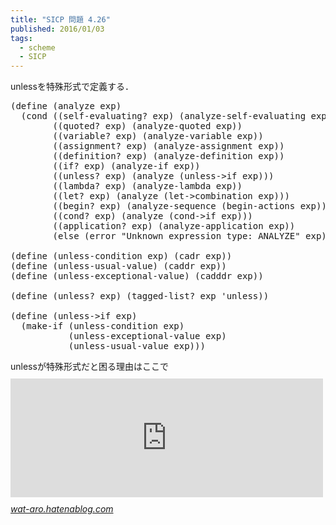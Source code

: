 ```yaml
---
title: "SICP 問題 4.26"
published: 2016/01/03
tags:
  - scheme
  - SICP
---
```


<p>unlessを特殊形式で定義する．</p>

<pre class="code lang-scheme" data-lang="scheme" data-unlink><span class="synSpecial">(</span><span class="synStatement">define</span> <span class="synSpecial">(</span>analyze <span class="synIdentifier">exp</span><span class="synSpecial">)</span>
  <span class="synSpecial">(</span><span class="synStatement">cond</span> <span class="synSpecial">((</span>self-evaluating? <span class="synIdentifier">exp</span><span class="synSpecial">)</span> <span class="synSpecial">(</span>analyze-self-evaluating <span class="synIdentifier">exp</span><span class="synSpecial">))</span>
        <span class="synSpecial">((</span>quoted? <span class="synIdentifier">exp</span><span class="synSpecial">)</span> <span class="synSpecial">(</span>analyze-quoted <span class="synIdentifier">exp</span><span class="synSpecial">))</span>
        <span class="synSpecial">((</span>variable? <span class="synIdentifier">exp</span><span class="synSpecial">)</span> <span class="synSpecial">(</span>analyze-variable <span class="synIdentifier">exp</span><span class="synSpecial">))</span>
        <span class="synSpecial">((</span>assignment? <span class="synIdentifier">exp</span><span class="synSpecial">)</span> <span class="synSpecial">(</span>analyze-assignment <span class="synIdentifier">exp</span><span class="synSpecial">))</span>
        <span class="synSpecial">((</span>definition? <span class="synIdentifier">exp</span><span class="synSpecial">)</span> <span class="synSpecial">(</span>analyze-definition <span class="synIdentifier">exp</span><span class="synSpecial">))</span>
        <span class="synSpecial">((</span>if? <span class="synIdentifier">exp</span><span class="synSpecial">)</span> <span class="synSpecial">(</span>analyze-if <span class="synIdentifier">exp</span><span class="synSpecial">))</span>
        <span class="synSpecial">((</span>unless? <span class="synIdentifier">exp</span><span class="synSpecial">)</span> <span class="synSpecial">(</span>analyze <span class="synSpecial">(</span>unless-&gt;if <span class="synIdentifier">exp</span><span class="synSpecial">)))</span>
        <span class="synSpecial">((</span>lambda? <span class="synIdentifier">exp</span><span class="synSpecial">)</span> <span class="synSpecial">(</span>analyze-lambda <span class="synIdentifier">exp</span><span class="synSpecial">))</span>
        <span class="synSpecial">((</span>let? <span class="synIdentifier">exp</span><span class="synSpecial">)</span> <span class="synSpecial">(</span>analyze <span class="synSpecial">(</span>let-&gt;combination <span class="synIdentifier">exp</span><span class="synSpecial">)))</span>
        <span class="synSpecial">((</span>begin? <span class="synIdentifier">exp</span><span class="synSpecial">)</span> <span class="synSpecial">(</span>analyze-sequence <span class="synSpecial">(</span>begin-actions <span class="synIdentifier">exp</span><span class="synSpecial">)))</span>
        <span class="synSpecial">((</span>cond? <span class="synIdentifier">exp</span><span class="synSpecial">)</span> <span class="synSpecial">(</span>analyze <span class="synSpecial">(</span>cond-&gt;if <span class="synIdentifier">exp</span><span class="synSpecial">)))</span>
        <span class="synSpecial">((</span>application? <span class="synIdentifier">exp</span><span class="synSpecial">)</span> <span class="synSpecial">(</span>analyze-application <span class="synIdentifier">exp</span><span class="synSpecial">))</span>
        <span class="synSpecial">(</span><span class="synStatement">else</span> <span class="synSpecial">(</span>error <span class="synConstant">&quot;Unknown expression type: ANALYZE&quot;</span> <span class="synIdentifier">exp</span><span class="synSpecial">))))</span>

<span class="synSpecial">(</span><span class="synStatement">define</span> <span class="synSpecial">(</span>unless-condition <span class="synIdentifier">exp</span><span class="synSpecial">)</span> <span class="synSpecial">(</span><span class="synIdentifier">cadr</span> <span class="synIdentifier">exp</span><span class="synSpecial">))</span>
<span class="synSpecial">(</span><span class="synStatement">define</span> <span class="synSpecial">(</span>unless-usual-value<span class="synSpecial">)</span> <span class="synSpecial">(</span><span class="synIdentifier">caddr</span> <span class="synIdentifier">exp</span><span class="synSpecial">))</span>
<span class="synSpecial">(</span><span class="synStatement">define</span> <span class="synSpecial">(</span>unless-exceptional-value<span class="synSpecial">)</span> <span class="synSpecial">(</span><span class="synIdentifier">cadddr</span> <span class="synIdentifier">exp</span><span class="synSpecial">))</span>

<span class="synSpecial">(</span><span class="synStatement">define</span> <span class="synSpecial">(</span>unless? <span class="synIdentifier">exp</span><span class="synSpecial">)</span> <span class="synSpecial">(</span>tagged-list? <span class="synIdentifier">exp</span> <span class="synSpecial">'</span>unless<span class="synSpecial">))</span>

<span class="synSpecial">(</span><span class="synStatement">define</span> <span class="synSpecial">(</span>unless-&gt;if <span class="synIdentifier">exp</span><span class="synSpecial">)</span>
  <span class="synSpecial">(</span>make-if <span class="synSpecial">(</span>unless-condition <span class="synIdentifier">exp</span><span class="synSpecial">)</span>
           <span class="synSpecial">(</span>unless-exceptional-value <span class="synIdentifier">exp</span><span class="synSpecial">)</span>
           <span class="synSpecial">(</span>unless-usual-value <span class="synIdentifier">exp</span><span class="synSpecial">)))</span>
</pre>


<p>unlessが特殊形式だと困る理由はここで
<iframe src="http://wat-aro.hatenablog.com/embed/2016/01/09/123933" title="特殊形式は高階手続きと一緒に使うことができない - I affirm myself" class="embed-card embed-blogcard" scrolling="no" frameborder="0" style="display: block; width: 100%; height: 190px; max-width: 500px; margin: 10px 0px;"></iframe><cite class="hatena-citation"><a href="http://wat-aro.hatenablog.com/entry/2016/01/09/123933">wat-aro.hatenablog.com</a></cite></p>


